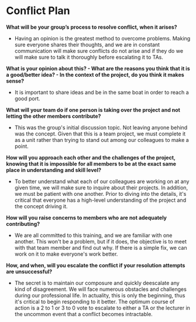 # Conflict Plan

**What will be your group’s process to resolve conflict, when it arises?**

* Having an opinion is the greatest method to overcome problems. Making sure everyone shares their thoughts, and we are in constant communication will make sure conflicts do not arise and if they do we will make sure to talk it thoroughly before escalating it to TAs.

**What is your opinion about this? - What are the reasons you think that it is a good/better idea? - In the context of the project, do you think it makes sense?**

* It is important to share ideas and be in the same boat in order to reach a good port.

**What will your team do if one person is taking over the project and not letting the other members contribute?**

* This was the group's initial discussion topic. Not leaving anyone behind was the concept.
Given that this is a team project, we must complete it as a unit rather than trying to stand out among our colleagues to make a point.

**How will you approach each other and the challenges of the project, knowing that it is impossible for all members to be at the exact same place in understanding and skill level?**

* To better understand what each of our colleagues are working on at any given time, we will make sure to inquire about their projects. In addition, we must be patient with one another. Prior to diving into the details, it's critical that everyone has a high-level understanding of the project and the concept driving it.

**How will you raise concerns to members who are not adequately contributing?**

* We are all committed to this training, and we are familiar with one another. This won't be a problem, but if it does, the objective is to meet with that team member and find out why. If there is a simple fix, we can work on it to make everyone's work better.

**How, and when, will you escalate the conflict if your resolution attempts are unsuccessful?**

* The secret is to maintain our composure and quickly deescalate any kind of disagreement. We will face numerous obstacles and challenges during our professional life. In actuality, this is only the beginning, thus it's critical to begin responding to it better. The optimum course of action is a 2 to 1 or 3 to 0 vote to escalate to either a TA or the lecturer in the uncommon event that a conflict becomes intractable.
